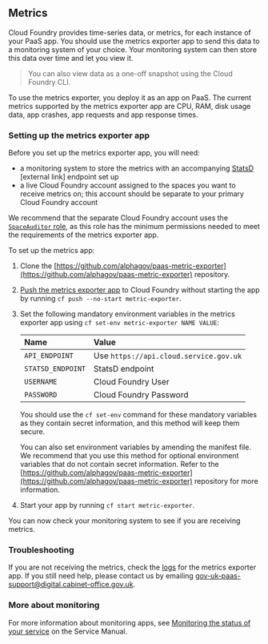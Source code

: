 ## Metrics

Cloud Foundry provides time-series data, or metrics, for each instance of your PaaS app. You should use the metrics exporter app to send this data to a monitoring system of your choice. Your monitoring system can then store this data over time and let you view it.

>You can also view data as a one-off snapshot using the Cloud Foundry CLI.

To use the metrics exporter, you deploy it as an app on PaaS. The current metrics supported by the metrics exporter app are CPU, RAM, disk usage data, app crashes, app requests and app response times.

### Setting up the metrics exporter app

Before you set up the metrics exporter app, you will need:

- a monitoring system to store the metrics with an accompanying [StatsD](https://github.com/etsy/statsd/wiki) [external link] endpoint set up
- a live Cloud Foundry account assigned to the spaces you want to receive metrics on; this account should be separate to your primary Cloud Foundry account

We recommend that the separate Cloud Foundry account uses the [`SpaceAuditor` role](/#organisations-spaces-amp-targets), as this role has the minimum permissions needed to meet the requirements of the metrics exporter app.

To set up the metrics app:

1. Clone the [https://github.com/alphagov/paas-metric-exporter](https://github.com/alphagov/paas-metric-exporter) repository.
2. [Push the metrics exporter app](/#deployment-overview) to Cloud Foundry without starting the app by running `cf push --no-start metric-exporter`.
3. Set the following mandatory environment variables in the metrics exporter app using `cf set-env metric-exporter NAME VALUE`:

	|Name|Value|
	|:---|:---|
	|`API_ENDPOINT`|Use `https://api.cloud.service.gov.uk`|
	|`STATSD_ENDPOINT`|StatsD endpoint|
	|`USERNAME`|Cloud Foundry User|
	|`PASSWORD`|Cloud Foundry Password|

	You should use the `cf set-env` command for these mandatory variables as they contain secret information, and this method will keep them secure.

	You can also set environment variables by amending the manifest file. We recommend that you use this method for optional environment variables that do not contain secret information. Refer to the [https://github.com/alphagov/paas-metric-exporter](https://github.com/alphagov/paas-metric-exporter) repository for more information.

4. Start your app by running `cf start metric-exporter`.

You can now check your monitoring system to see if you are receiving metrics.

### Troubleshooting

If you are not receiving the metrics, check the [logs](/#logs) for the metrics exporter app. If you still need help, please contact us by emailing [gov-uk-paas-support@digital.cabinet-office.gov.uk](mailto:gov-uk-paas-support@digital.cabinet-office.gov.uk).

### More about monitoring

For more information about monitoring apps, see [Monitoring the status of your service](https://www.gov.uk/service-manual/technology/monitoring-the-status-of-your-service) on the Service Manual.
